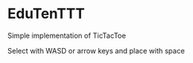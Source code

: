 # EduTenTTT
Simple implementation of TicTacToe

Select with WASD or arrow keys and place with space
